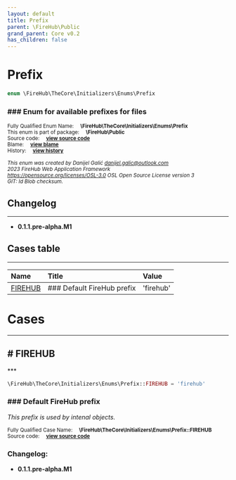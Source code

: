 ```yaml
---
layout: default
title: Prefix
parent: \FireHub\Public
grand_parent: Core v0.2
has_children: false
---
```


<link rel="stylesheet" type="text/css" href="/css/style.css" />

# Prefix

```php
enum \FireHub\TheCore\Initializers\Enums\Prefix
```

### ### Enum for available prefixes for files

<sub>Fully Qualified Enum Name:  **\FireHub\TheCore\Initializers\Enums\Prefix**</sub><br>
<sub>This enum is part of package:  **\FireHub\Public**</sub><br>
<sub>Source code:  **[view source code](https://github.com/The-FireHub-Project/Core/blob/v1.0/src/initializers/enums/firehub.Prefix.php#L22)**</sub><br>
<sub>Blame:  **[view blame](https://github.com/The-FireHub-Project/Core/blame/v1.0/src/initializers/enums/firehub.Prefix.php)**</sub><br>
<sub>History:  **[view history](https://github.com/The-FireHub-Project/Core/commits/v1.0/src/initializers/enums/firehub.Prefix.php)**</sub><br>

<sub>_This enum was created by Danijel Galić <danijel.galic@outlook.com>_</sub><br>
<sub>_2023 FireHub Web Application Framework_</sub><br>
<sub>_<https://opensource.org/licenses/OSL-3.0> OSL Open Source License version 3_</sub><br>
<sub>_GIT: $Id$ Blob checksum._</sub><br>

## Changelog
***

* **0.1.1.pre-alpha.M1** 


## Cases table
***

| Name  | Title | Value |
| :---  | :---  | :---  |
|<a href="#firehub">FIREHUB</a>|### Default FireHub prefix|&#039;firehub&#039;|


# Cases
***


<h2><a name="firehub"># FIREHUB</a></h2>
***

```php
\FireHub\TheCore\Initializers\Enums\Prefix::FIREHUB = 'firehub'
```

### ### Default FireHub prefix

_This prefix is used by intenal objects._

<sub>Fully Qualified Case Name:  **\FireHub\TheCore\Initializers\Enums\Prefix::FIREHUB**</sub><br>
<sub>Source code:  **[view source code](https://github.com/The-FireHub-Project/Core/blob/v1.0/src/initializers/enums/firehub.Prefix.php#L30)**</sub><br>

### Changelog:

* **0.1.1.pre-alpha.M1** 

